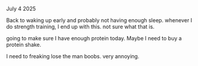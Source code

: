 July 4 2025

Back to waking up early and probably not having enough sleep.  whenever I do strength training, I end up with this.  not sure what that is. 

going to make sure I have enough protein today.  Maybe I need to buy a protein shake.  

I need to freaking lose the man boobs.  very annoying.